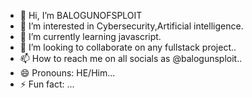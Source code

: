 - 👋 Hi, I’m BALOGUNOFSPLOIT
- 👀 I’m interested in Cybersecurity,Artificial intelligence.
- 🌱 I’m currently learning javascript.
- 💞️ I’m looking to collaborate on any fullstack project..
- 📫 How to reach me on all socials as @balogunsploit..
- 😄 Pronouns: HE/Him...
- ⚡ Fun fact: ...

<!---
BALOGUNOFSPLOIT/BALOGUNOFSPLOIT is a ✨ special ✨ repository because its `README.md` (this file) appears on your GitHub profile.
You can click the Preview link to take a look at your changes.
--->
